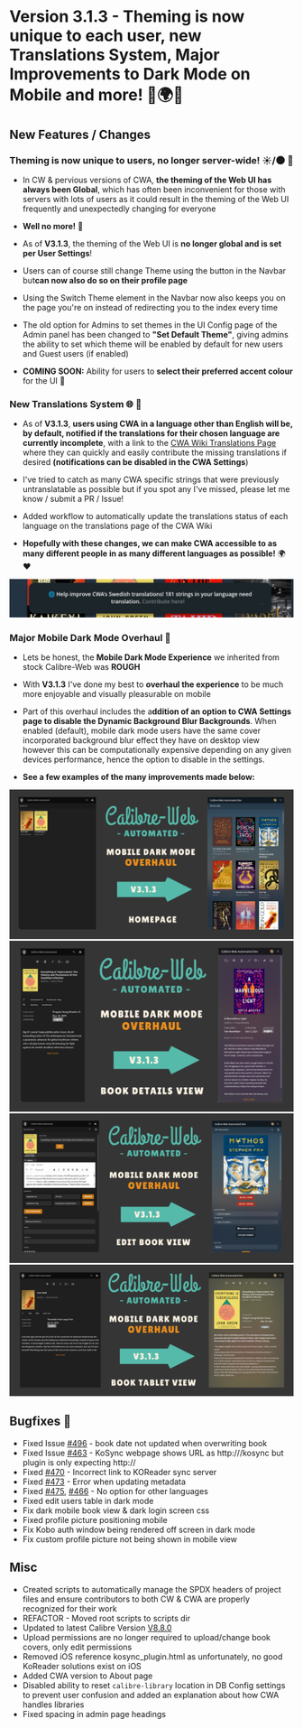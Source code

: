 # Version 3.1.3 - Theming is now unique to each user, new Translations System, Major Improvements to Dark Mode on Mobile and more! 🎨🌍🦚

## New Features / Changes

### Theming is now unique to users, no longer server-wide! ☀️/🌑 🎉

- In CW & pervious versions of CWA, **the theming of the Web UI has always been Global**, which has often been inconvenient for those with servers with lots of users as it could result in the theming of the Web UI frequently and unexpectedly changing for everyone
- **Well no more!** 🎉
- As of **V3.1.3**, the theming of the Web UI is **no longer global and is set per User Settings**!
- Users can of course still change Theme using the button in the Navbar but**can now also do so on their profile page**
- Using the Switch Theme element in the Navbar now also keeps you on the page you're on instead of redirecting you to the index every time
- The old option for Admins to set themes in the UI Config page of the Admin panel has been changed to **"Set Default Theme"**, giving admins the ability to set which theme will be enabled by default for new users and Guest users (if enabled)

- **COMING SOON:** Ability for users to **select their preferred accent colour** for the UI 🎨

### New Translations System 🌐 🫶

- As of **V3.1.3**, **users using CWA in a language other than English will be, by default, notified if the translations for their chosen language are currently incomplete**, with a link to the [CWA Wiki Translations Page](https://github.com/crocodilestick/Calibre-Web-Automated/wiki/Contributing-Translations) where they can quickly and easily contribute the missing translations if desired **(notifications can be disabled in the CWA Settings**)
- I've tried to catch as many CWA specific strings that were previously untranslatable as possible but if you spot any I've missed, please let me know / submit a PR / Issue!
- Added workflow to automatically update the translations status of each language on the translations page of the CWA Wiki

- **Hopefully with these changes, we can make CWA accessible to as many different people in as many different languages as possible!** 🌍❤️

![CWA Translation Notification System](/wiki_images/cwa_translation_required.png)

### Major Mobile Dark Mode Overhaul 🦚

- Lets be honest, the **Mobile Dark Mode Experience** we inherited from stock Calibre-Web was **ROUGH**
- With **V3.1.3** I've done my best to **overhaul the experience** to be much more enjoyable and visually pleasurable on mobile
- Part of this overhaul includes the a**ddition of an option to CWA Settings page to disable the Dynamic Background Blur Backgrounds**. When enabled (default), mobile dark mode users have the same cover incorporated background blur effect they have on desktop view however this can be computationally expensive depending on any given devices performance, hence the option to disable in the settings.

- **See a few examples of the many improvements made below:**

![CWA Version 3.1.3 - Mobile Dark Mode Overhaul - Homepage](/README_images/cwa_v3.1.3_dark_mode_homepage.png)
![CWA Version 3.1.3 - Mobile Dark Mode Overhaul - Book View](/README_images/cwa_v3.1.3_dark_mode_book_view.png)
![CWA Version 3.1.3 - Mobile Dark Mode Overhaul - Editbook View](/README_images/cwa_v3.1.3_dark_mode_editbook_view.png)
![CWA Version 3.1.3 - Mobile Dark Mode Overhaul - Tablet Book View](/README_images/cwa_v3.1.3_dark_mode_book_view_tablet.png)

## Bugfixes 🐛

- Fixed Issue [#496](https://github.com/crocodilestick/Calibre-Web-Automated/issues/496) - book date not updated when overwriting book 
- Fixed Issue [#463](https://github.com/crocodilestick/Calibre-Web-Automated/issues/463) - KoSync webpage shows URL as http://<url>/kosync but plugin is only expecting http://<url>
- Fixed [#470](https://github.com/crocodilestick/Calibre-Web-Automated/issues/470) - Incorrect link to KOReader sync server
- Fixed [#473](https://github.com/crocodilestick/Calibre-Web-Automated/issues/473) - Error when updating metadata 
- Fixed [#475](https://github.com/crocodilestick/Calibre-Web-Automated/issues/475), [#466](https://github.com/crocodilestick/Calibre-Web-Automated/issues/466) - No option for other languages
- Fixed edit users table in dark mode
- Fix dark mobile book view & dark login screen css
- Fixed profile picture positioning mobile
- Fix Kobo auth window being rendered off screen in dark mode
- Fix custom profile picture not being shown in mobile view

## Misc

- Created scripts to automatically manage the SPDX headers of project files and ensure contributors to both CW & CWA are properly recognized for their work
- REFACTOR - Moved root scripts to scripts dir
- Updated to latest Calibre Version [V8.8.0](https://calibre-ebook.com/whats-new)
- Upload permissions are no longer required to upload/change book covers, only edit permissions
- Removed iOS reference kosync_plugin.html as unfortunately, no good KoReader solutions exist on iOS
- Added CWA version to About page
- Disabled ability to reset `calibre-library` location in DB Config settings to prevent user confusion and added an explanation about how CWA handles libraries
- Fixed spacing in admin page headings
